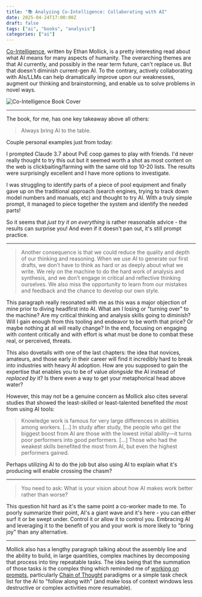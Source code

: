 ```yaml
---
title: "📚 Analyzing Co-Intelligence: Collaborating with AI"
date: 2025-04-24T17:00:00Z
draft: false
tags: ["ai", "books", "analysis"]
categories: ["ai"]
---
```


[Co-Intelligence](https://www.penguinrandomhouse.com/books/741805/co-intelligence-by-ethan-mollick/), written by Ethan Mollick, is a pretty interesting read about what AI means for many aspects of humanity. The overarching themes are that AI currently, and possibly in the near term future, can't replace us. But that doesn't diminish current-gen AI. To the contrary, actively collaborating with AIs/LLMs can help dramatically improve upon our weaknesses, augment our thinking and brainstorming, and enable us to solve problems in novel ways.

![Co-Intelligence Book Cover](/images/co-intelligence-cover.jpg)

---

The book, for me, has one key takeaway above all others:

> Always bring AI to the table.

Couple personal examples just from today:

I prompted Claude 3.7 about PvE coop games to play with friends. I'd never really thought to try this out but it seemed worth a shot as most content on the web is clickbaiting/farming with the same old top 10-20 lists. The results were surprisingly excellent and I have more options to investigate.

I was struggling to identify parts of a piece of pool equipment and finally gave up on the traditional approach (search engines, trying to track down model numbers and manuals, etc) and thought to try AI. With a truly simple prompt, it managed to piece together the system and identify the needed parts!

So it seems that _just try it on everything_ is rather reasonable advice - the results can surprise you! And even if it doesn't pan out, it's still prompt practice.

---

> Another consequence is that we could reduce the quality and depth of our thinking and reasoning. When we use AI to generate our first drafts, we don’t have to think as hard or as deeply about what we write. We rely on the machine to do the hard work of analysis and synthesis, and we don’t engage in critical and reflective thinking ourselves. We also miss the opportunity to learn from our mistakes and feedback and the chance to develop our own style.

This paragraph really resonated with me as this was a major objection of mine prior to diving headfirst into AI. What am I losing or "turning over" to the machine? Are my critical thinking and analysis skills going to diminish? Will I gain enough from this tooling and endeavor to be worth that price? Or maybe nothing at all will really change? In the end, focusing on engaging with content critically and with effort is what must be done to combat these real, or perceived, threats.

This also dovetails with one of the last chapters: the idea that novices, amateurs, and those early in their career will find it incredibly hard to break into industries with heavy AI adoption. How are you supposed to gain the expertise that enables you to be of value _alongside_ the AI instead of _replaced by_ it? Is there even a way to get your metaphorical head above water?

However, this may not be a genuine concern as Mollick also cites several studies that showed the least-skilled or least-talented benefited _the most_ from using AI tools:

> Knowledge work is famous for very large differences in abilities among workers. [...] In study after study, the people who get the biggest boost from AI are those with the lowest initial ability—it turns poor performers into good performers. [...] Those who had the weakest skills benefited the most from AI, but even the highest performers gained.

Perhaps utilizing AI to do the job but also using AI to explain what it's producing will enable crossing the chasm?

---

> You need to ask: What is your vision about how AI makes work better rather than worse? 

This question hit hard as it's the same point a co-worker made to me. To poorly summarize their point, AI's a giant wave and it's here - you can either surf it or be swept under. Control it or allow it to control you. Embracing AI and leveraging it to the benefit of you and your work is more likely to "bring joy" than any alternative.

---

Mollick also has a lengthy paragraph talking about the assembly line and the ability to build, in large quantities, complex machines by decomposing that process into tiny repeatable tasks. The idea being that the summation of those tasks _is_ the complex thing which reminded me of [working on prompts](./prompt-engineering-speaking-ai-language.md), particularly [Chain of Thought](https://arxiv.org/abs/2210.03493) paradigms or a simple task check list for the AI to "follow along with" (and make loss of context windows less destructive or complex activities more resumable).
